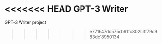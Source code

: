 <<<<<<< HEAD
GPT-3 Writer
=======
GPT-3 Writer project
>>>>>>> e771647dc575cb91fc802b3f79c983dc18950134
